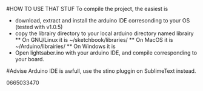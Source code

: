 #HOW TO USE THAT STUF
To compile the project, the easiest is 
* download, extract and install the arduino IDE corresonding to your OS (tested with v1.0.5)
* copy the librairy directory to your local arduino directory named librairy
** On GNU/Linux it is ~/sketchbook/libraries/ 
** On MacOS it is ~/Arduino/librairies/
** On Windows it is
* Open lightsaber.ino with your arduino IDE, and compile corresponding to your board.

#Advise
Arduino IDE is awfull, use the stino pluggin on SublimeText instead.

0665033470 

